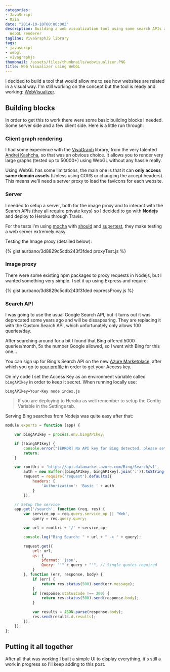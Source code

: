 ```yaml
---
categories:
- JavaScript
- Main
date: "2014-10-10T00:00:00Z"
description: Building a web visualization tool using some search APIs and VivaGraphJS
  WebGL renderer
tagline: VivaGraphJS library
tags:
- javascript
- webgl
- vivagraphjs
thumbnail: /assets/files/thumbnails/webvisualizer.PNG
title: Web Visualizer using WebGL
---
```


I decided to build a tool that would allow me to see how websites are related in a visual way. I'm still working on the concept but the tool is ready and working: [WebVisualizer](http://web-visualizer.urbanoalvarez.es).

## Building blocks
In order to get this to work there were some basic building blocks I needed. Some server side and a few client side. Here is a little run through:

### Client graph rendering
I had some experience with the [VivaGraph](https://github.com/anvaka/VivaGraphJS) library, from the very talented [Andrei Kashcha](http://www.yasiv.com/), so that was an obvious choice. It allows you to render very large graphs (tested up to 50000+) using WebGL without any hassle really.

Using WebGL has some limitations, the main one is that it can **only access same domain assets** (Unless using CORS or changing the accept headers). This means we'll need a server proxy to load the favicons for each website.

### Server
I needed to setup a server, both for the image proxy and to interact with the Search APIs (they all require private keys) so I decided to go with **Nodejs** and deploy to Heroku through Travis.

For the tests I'm using [mocha](https://www.npmjs.org/package/mocha) with [should](https://www.npmjs.org/package/should) and [supertest](https://www.npmjs.org/package/supertest), they make testing a web server extremely easy.

Testing the Image proxy (detailed below):

{% gist aurbano/3d8829c5cdb243f3fded proxyTest.js %}

### Image proxy
There were some existing npm packages to proxy requests in Nodejs, but I wanted something very simple. I set it up using Express and require:

{% gist aurbano/3d8829c5cdb243f3fded expressProxy.js %}

### Search API
I was going to use the usual Google Search API, but it turns out it was deprecated some years ago and will be dissapearing. They are replacing it with the Custom Search API, which unfortunately only allows 100 queries/day.

After searching around for a bit I found that Bing offered 5000 queries/month, 5x the number Google allowed, so I went with Bing for this one...

You can sign up for Bing's Search API on the new [Azure Marketplace](https://datamarket.azure.com/dataset/bing/search), after which you go to [your profile](https://datamarket.azure.com/account/keys) in order to get your Access key.

On my code I set the Access Key as an environment variable called `bingAPIkey` in order to keep it secret. When running locally use:

`bingAPIkey=Your-Key node index.js`

> If you are deploying to Heroku as well remember to setup the Config Variable in the Settings tab.

Serving Bing searches from Nodejs was quite easy after that:

``` javascript
module.exports = function (app) {

	var bingAPIkey = process.env.bingAPIkey;

	if (!bingAPIkey) {
		console.error("[ERROR] No API key for Bing detected, please set the 'bingAPIkey' env variable.");
		return;
	}

	var rootUri = 'https://api.datamarket.azure.com/Bing/Search/v1',
		auth = new Buffer([bingAPIkey, bingAPIkey].join(':')).toString('base64'),
		request = require('request').defaults({
			headers: {
				'Authorization': 'Basic ' + auth
			}
		});

	// Setup the service
	app.get('/search', function (req, res) {
		var service_op = req.query.service_op || 'Web',
			query = req.query.query;

		var url = rootUri + '/' + service_op;

		console.log("Bing Search: " + url + " -> " + query);

		request.get({
			url: url,
			qs: {
				$format: 'json',
				Query: "'" + query + "'", // Single quotes required
			}
		}, function (err, response, body) {
			if (err) {
				return res.status(500).send(err.message);
			}
			if (response.statusCode !== 200) {
				return res.status(500).send(response.body);
			}

			var results = JSON.parse(response.body);
			res.send(results.d.results);
		});
	});
};
```

## Putting it all together
After all that was working I built a simple UI to display everything, it's still a work in progress so I'll keep adding to this post.

